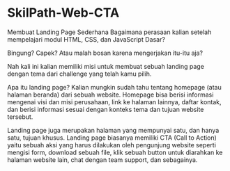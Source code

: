# SkilPath-Web-CTA
Membuat Landing Page Sederhana
Bagaimana perasaan kalian setelah mempelajari modul HTML, CSS, dan JavaScript Dasar?

Bingung? Capek? Atau malah bosan karena mengerjakan itu-itu aja?

Nah kali ini kalian memiliki misi untuk membuat sebuah landing page dengan tema dari challenge yang telah kamu pilih.

Apa itu landing page?
Kalian mungkin sudah tahu tentang homepage (atau halaman beranda) dari sebuah website. Homepage bisa berisi informasi mengenai visi dan misi perusahaan, link ke halaman lainnya, daftar kontak, dan berisi informasi sesuai dengan konteks tema dan tujuan website tersebut.

Landing page juga merupakan halaman yang mempunyai satu, dan hanya satu, tujuan khusus. Landing page biasanya memiliki CTA (Call to Action) yaitu sebuah aksi yang harus dilakukan oleh pengunjung website seperti mengisi form, download sebuah file, klik sebuah button untuk diarahkan ke halaman website lain, chat dengan team support, dan sebagainya.

